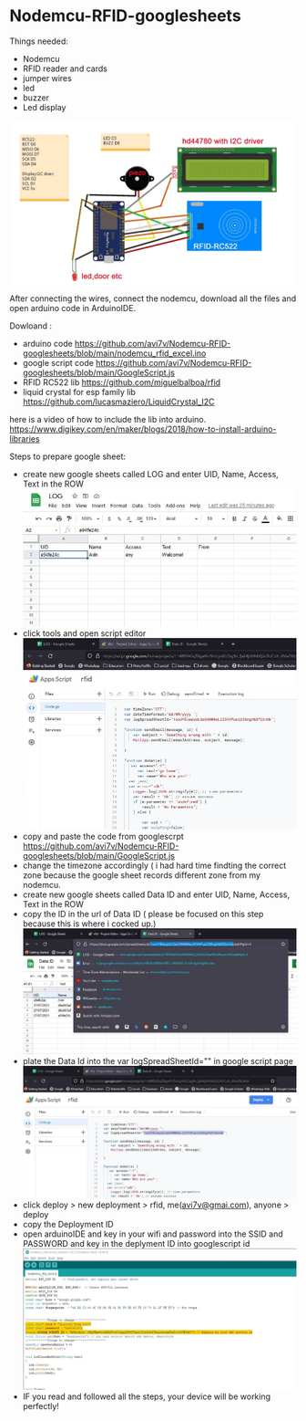 # Nodemcu-RFID-googlesheets

Things needed:
* Nodemcu
* RFID reader and cards
* jumper wires
* led
* buzzer
* Led display

![Click here for the connection](https://github.com/avi7v/Nodemcu-RFID-googlesheets/blob/main/1.jpg?raw=true)

After connecting the wires, connect the nodemcu, download all the files and open arduino code in ArduinoIDE.

Dowloand :
* arduino code https://github.com/avi7v/Nodemcu-RFID-googlesheets/blob/main/nodemcu_rfid_excel.ino
* google script code https://github.com/avi7v/Nodemcu-RFID-googlesheets/blob/main/GoogleScript.js
* RFID RC522 lib https://github.com/miguelbalboa/rfid
* liquid crystal for esp family lib https://github.com/lucasmaziero/LiquidCrystal_I2C

here is a video of how to include the lib into arduino.
https://www.digikey.com/en/maker/blogs/2018/how-to-install-arduino-libraries

Steps to prepare google sheet: 
* create new google sheets called LOG and enter UID, Name, Access, Text in the ROW
![Click here for the connection](https://github.com/avi7v/Nodemcu-RFID-googlesheets/blob/main/2.jpg?raw=true)
* click tools and open script editor 
![Click here for the connection](https://github.com/avi7v/Nodemcu-RFID-googlesheets/blob/main/3.jpg?raw=true)
* copy and paste the code from googlescrpt https://github.com/avi7v/Nodemcu-RFID-googlesheets/blob/main/GoogleScript.js
* change the timezone accordingly ( i had hard time findting the correct zone because the google sheet records different zone from my nodemcu. 
* create new google sheets called Data ID and enter UID,	Name,	Access,	Text in the ROW
* copy the ID in the url of Data ID ( please be focused on this step because this is where i cocked up.)
![Click here for the connection](https://github.com/avi7v/Nodemcu-RFID-googlesheets/blob/main/4.jpg?raw=true)
* plate the Data Id into the var logSpreadSheetId="" in google script page 
![Click here for the connection](https://github.com/avi7v/Nodemcu-RFID-googlesheets/blob/main/5.jpg?raw=true)
* click deploy > new deployment > rfid, me(avi7v@gmai.com), anyone > deploy
* copy the Deployment ID
* open arduinoIDE and key in your wifi and password into the SSID and PASSWORD and key in the deplyment ID into googlescript id
![Click here for the connection](https://github.com/avi7v/Nodemcu-RFID-googlesheets/blob/main/6.jpg?raw=true)
* IF you read and followed all the steps, your device will be working perfectly!
